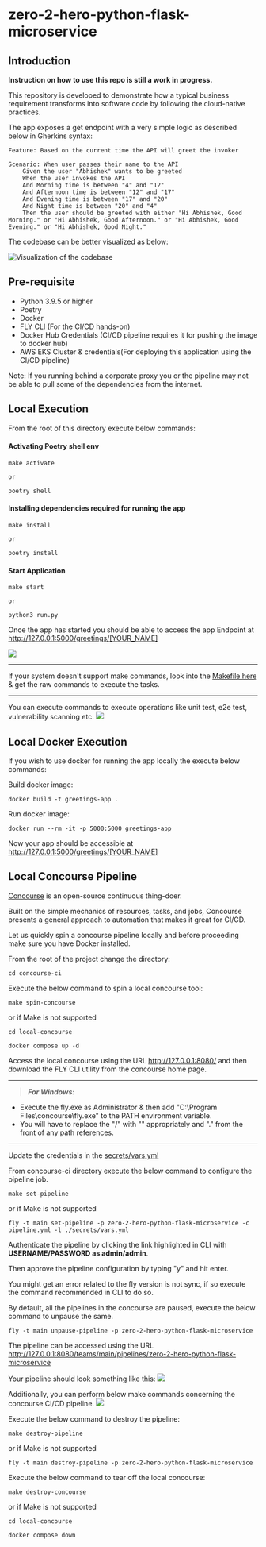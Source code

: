 # zero-2-hero-python-flask-microservice

## Introduction

**Instruction on how to use this repo is still a work in progress.**

This repository is developed to demonstrate how a typical business requirement transforms into software code by following the cloud-native practices.

The app exposes a get endpoint with a very simple logic as described below in Gherkins syntax:

```
Feature: Based on the current time the API will greet the invoker

Scenario: When user passes their name to the API
    Given the user "Abhishek" wants to be greeted
    When the user invokes the API
    And Morning time is between "4" and "12"
    And Afternoon time is between "12" and "17"
    And Evening time is between "17" and "20"
    And Night time is between "20" and "4"
    Then the user should be greeted with either "Hi Abhishek, Good Morning." or "Hi Abhishek, Good Afternoon." or "Hi Abhishek, Good Evening." or "Hi Abhishek, Good Night."
```

The codebase can be better visualized as below:

![Visualization of the codebase](./diagram.svg)

## Pre-requisite

* Python 3.9.5 or higher
* Poetry
* Docker
* FLY CLI (For the CI/CD hands-on)
* Docker Hub Credentials (CI/CD pipeline requires it for pushing the image to docker hub)
* AWS EKS Cluster & credentials(For deploying this application using the CI/CD pipeline)

Note: If you running behind a corporate proxy you or the pipeline may not be able to pull some of the dependencies from the internet.

## Local Execution

From the root of this directory execute below commands:

#### Activating Poetry shell env
```
make activate

or 

poetry shell
```

#### Installing dependencies required for running the app
```
make install

or 

poetry install
```
#### Start Application

```
make start

or

python3 run.py
```

Once the app has started you should be able to access the app Endpoint at http://127.0.0.1:5000/greetings/[YOUR_NAME]

![](resources/app-start.png)

---

If your system doesn't support make commands, look into the [Makefile here](./Makefile) & get the raw commands to execute the tasks.

---

You can execute commands to execute operations like unit test, e2e test, vulnerability scanning etc.
![](resources/make-code-instructions.png)

## Local Docker Execution

If you wish to use docker for running the app locally the execute below commands:

Build docker image:
```
docker build -t greetings-app .
```

Run docker image:
```
docker run --rm -it -p 5000:5000 greetings-app
```

Now your app should be accessible at http://127.0.0.1:5000/greetings/[YOUR_NAME]

## Local Concourse Pipeline
[Concourse](https://concourse-ci.org/) is an open-source continuous thing-doer.

Built on the simple mechanics of resources, tasks, and jobs, Concourse presents a general approach to automation that makes it great for CI/CD.

Let us quickly spin a concourse pipeline locally and before proceeding make sure you have Docker installed.

From the root of the project change the directory:
```
cd concourse-ci
```
Execute the below command to spin a local concourse tool:
```
make spin-concourse
```
or if Make is not supported
```
cd local-concourse

docker compose up -d
```

Access the local concourse using the URL http://127.0.0.1:8080/ and then download the FLY CLI utility from the concourse home page.

---
> **_For Windows:_** 

- Execute the fly.exe as Administrator & then add "C:\Program Files\concourse\fly.exe" to the PATH environment variable.
- You will have to replace the "/" with "\" appropriately and "." from the front of any path references.

---

Update the credentials in the [secrets/vars.yml](./concourse-ci/secrets/vars.yml)

From concourse-ci directory execute the below command to configure the pipeline job.
```
make set-pipeline
```
or if Make is not supported
```
fly -t main set-pipeline -p zero-2-hero-python-flask-microservice -c pipeline.yml -l ./secrets/vars.yml
```
Authenticate the pipeline by clicking the link highlighted in CLI with **USERNAME/PASSWORD as admin/admin**.

Then approve the pipeline configuration by typing "y" and hit enter.

You might get an error related to the fly version is not sync, if so execute the command recommended in CLI to do so.

By default, all the pipelines in the concourse are paused, execute the below command to unpause the same.

```
fly -t main unpause-pipeline -p zero-2-hero-python-flask-microservice
```
The pipeline can be accessed using the URL http://127.0.0.1:8080/teams/main/pipelines/zero-2-hero-python-flask-microservice

Your pipeline should look something like this:
![](resources/concourse-pipeline.png)

Additionally, you can perform below make commands concerning the concourse CI/CD pipeline.
![](resources/make-pipeline-instructions.png)

Execute the below command to destroy the pipeline:
```
make destroy-pipeline
```
or if Make is not supported
```
fly -t main destroy-pipeline -p zero-2-hero-python-flask-microservice
```

Execute the below command to tear off the local concourse:
```
make destroy-concourse
```
or if Make is not supported
```
cd local-concourse 

docker compose down
```